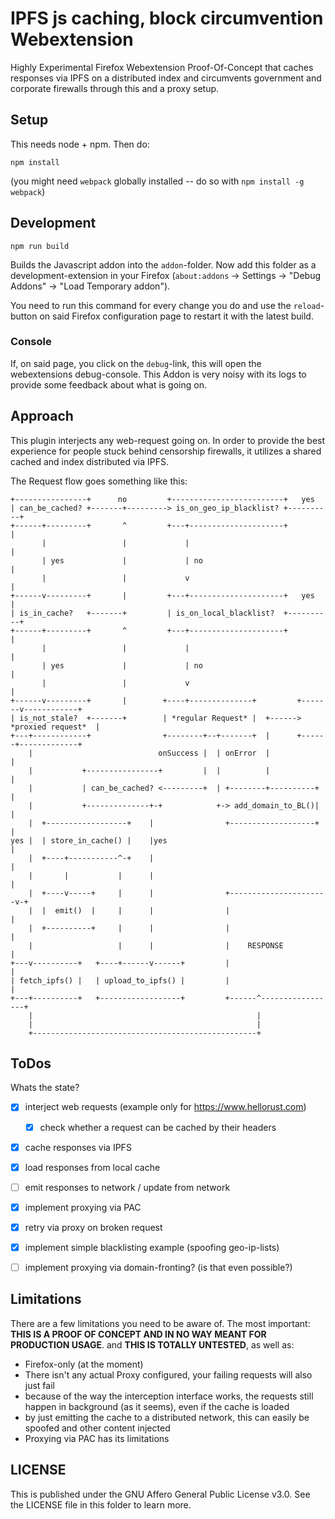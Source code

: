 # IPFS js caching, block circumvention Webextension

Highly Experimental Firefox Webextension Proof-Of-Concept that caches responses via IPFS on a distributed index and circumvents government and corporate firewalls through this and a proxy setup.

## Setup

This needs node + npm. Then do:

```
npm install
```

(you might need `webpack` globally installed -- do so with `npm install -g webpack`)

## Development

```
npm run build
```

Builds the Javascript addon into the `addon`-folder. Now add this folder as a development-extension in your Firefox (`about:addons` -> Settings -> "Debug Addons" -> "Load Temporary addon"). 

You need to run this command for every change you do and use the `reload`-button on said Firefox configuration page to restart it with the latest build.

### Console

If, on said page, you click on the `debug`-link, this will open the webextensions debug-console. This Addon is very noisy with its logs to provide some feedback about what is going on.

## Approach

This plugin interjects any web-request going on. In order to provide the best experience for people stuck behind censorship firewalls, it utilizes a shared cached and index distributed via IPFS.

The Request flow goes something like this:

```
+----------------+      no         +-------------------------+   yes
| can_be_cached? +-------+---------> is_on_geo_ip_blacklist? +----------+
+------+---------+       ^         +---+---------------------+          |
       |                 |             |                                |
       | yes             |             | no                             |
       |                 |             v                                |
+------v---------+       |         +---+---------------------+   yes    |
| is_in_cache?   +-------+         | is_on_local_blacklist?  +----------+
+------+---------+       ^         +---+---------------------+          |
       |                 |             |                                |
       | yes             |             | no                             |
       |                 |             v                                |
+------v---------+       |        +----+--------------+         +-------v------------+
| is_not_stale?  +-------+        | *regular Request* |  +------> *proxied request*  |
+---+------------+                +--------+--+-------+  |      +------+-------------+
    |                            onSuccess |  | onError  |             |
    |           +----------------+         |  |          |             |
    |           | can_be_cached? <---------+  | +--------+----------+  |
    |           +--------------+-+            +-> add_domain_to_BL()|  |
    |  +------------------+    |                +-------------------+  |
yes |  | store_in_cache() |    |yes                                    |
    |  +----+-----------^-+    |                                       |
    |       |           |      |                                       |
    |  +----v-----+     |      |                +----------------------v-+
    |  |  emit()  |     |      |                |                        |
    |  +----------+     |      |                |                        |
    |                   |      |                |    RESPONSE            |
+---v----------+   +----+------v------+         |                        |
| fetch_ipfs() |   | upload_to_ipfs() |         |                        |
+---+----------+   +------------------+         +------^-----------------+
    |                                                  |
    |                                                  |
    +--------------------------------------------------+

```


## ToDos

Whats the state?

 - [x] interject web requests (example only for https://www.hellorust.com)
     - [x] check whether a request can be cached by their headers
 - [x] cache responses via IPFS
 - [x] load responses from local cache
 - [ ] emit responses to network / update from network
 - [x] implement proxying via PAC
 - [x] retry via proxy on broken request
 - [x] implement simple blacklisting example (spoofing geo-ip-lists)
 - [ ] implement proxying via domain-fronting? (is that even possible?)


## Limitations

There are a few limitations you need to be aware of. The most important: **THIS IS A PROOF OF CONCEPT AND IN NO WAY MEANT FOR PRODUCTION USAGE**. and **THIS IS TOTALLY UNTESTED**, as well as:

 - Firefox-only (at the moment)
 - There isn't any actual Proxy configured, your failing requests will also just fail
 - because of the way the interception interface works, the requests still happen in background (as it seems), even if the cache is loaded
 - by just emitting the cache to a distributed network, this can easily be spoofed and other content injected
 - Proxying via PAC has its limitations



## LICENSE

This is published under the GNU Affero General Public License v3.0. See the LICENSE file in this folder to learn more.